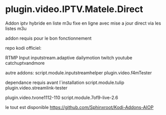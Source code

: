 # plugin.video.IPTV.Matele.Direct

Addon iptv hybride en liste m3u fixe en ligne avec mise a jour direct via les listes m3u



addon requis pour le bon fonctionnement

repo kodi officiel:

RTMP Input
inputstream.adaptive
dailymotion
twitch
youtube
catchuptvandmore

autre addons:
script.module.inputstreamhelper
plugin.video.f4mTester

dependance requis avant l`installation 
script.module.tulip
plugin.video.streamlink-tester

plugin.video.tvone1112-110
script.module.7of9-live-2.6


le tout est disponible https://github.com/Sphinxroot/Kodi-Addons-AIOP
